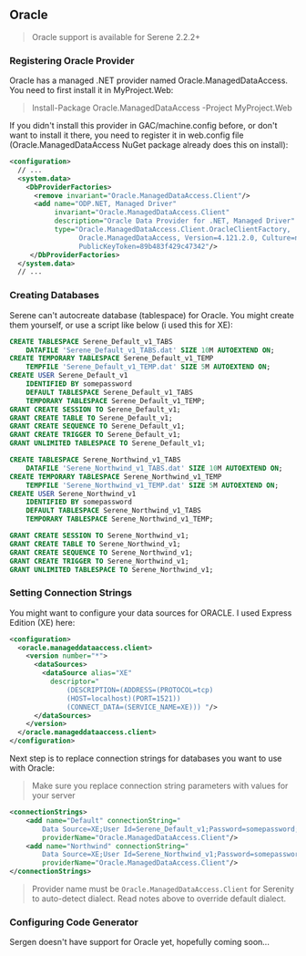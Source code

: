 




## Oracle

> Oracle support is available for Serene 2.2.2+

### Registering Oracle Provider

Oracle has a managed .NET provider named Oracle.ManagedDataAccess. You need to first install it in MyProject.Web:

> Install-Package Oracle.ManagedDataAccess -Project MyProject.Web

If you didn't install this provider in GAC/machine.config before, or don't want to install it there, you need to register it in web.config file \(Oracle.ManagedDataAccess NuGet package already does this on install\):

```xml
<configuration>
  // ...
  <system.data>
    <DbProviderFactories>
      <remove invariant="Oracle.ManagedDataAccess.Client"/>
      <add name="ODP.NET, Managed Driver" 
           invariant="Oracle.ManagedDataAccess.Client" 
           description="Oracle Data Provider for .NET, Managed Driver"
           type="Oracle.ManagedDataAccess.Client.OracleClientFactory, 
                 Oracle.ManagedDataAccess, Version=4.121.2.0, Culture=neutral, 
                 PublicKeyToken=89b483f429c47342"/>
     </DbProviderFactories>
  </system.data>
  // ...
```

### Creating Databases

Serene can't autocreate database \(tablespace\) for Oracle. You might create them yourself, or use a script like below \(i used this for XE\):

```sql
CREATE TABLESPACE Serene_Default_v1_TABS 
    DATAFILE 'Serene_Default_v1_TABS.dat' SIZE 10M AUTOEXTEND ON;
CREATE TEMPORARY TABLESPACE Serene_Default_v1_TEMP 
    TEMPFILE 'Serene_Default_v1_TEMP.dat' SIZE 5M AUTOEXTEND ON;
CREATE USER Serene_Default_v1 
    IDENTIFIED BY somepassword 
    DEFAULT TABLESPACE Serene_Default_v1_TABS 
    TEMPORARY TABLESPACE Serene_Default_v1_TEMP;
GRANT CREATE SESSION TO Serene_Default_v1;
GRANT CREATE TABLE TO Serene_Default_v1;
GRANT CREATE SEQUENCE TO Serene_Default_v1;
GRANT CREATE TRIGGER TO Serene_Default_v1;
GRANT UNLIMITED TABLESPACE TO Serene_Default_v1;

CREATE TABLESPACE Serene_Northwind_v1_TABS 
    DATAFILE 'Serene_Northwind_v1_TABS.dat' SIZE 10M AUTOEXTEND ON;
CREATE TEMPORARY TABLESPACE Serene_Northwind_v1_TEMP 
    TEMPFILE 'Serene_Northwind_v1_TEMP.dat' SIZE 5M AUTOEXTEND ON;
CREATE USER Serene_Northwind_v1 
    IDENTIFIED BY somepassword 
    DEFAULT TABLESPACE Serene_Northwind_v1_TABS 
    TEMPORARY TABLESPACE Serene_Northwind_v1_TEMP;

GRANT CREATE SESSION TO Serene_Northwind_v1;
GRANT CREATE TABLE TO Serene_Northwind_v1;
GRANT CREATE SEQUENCE TO Serene_Northwind_v1;
GRANT CREATE TRIGGER TO Serene_Northwind_v1;
GRANT UNLIMITED TABLESPACE TO Serene_Northwind_v1;
```

### Setting Connection Strings

You might want to configure your data sources for ORACLE. I used Express Edition \(XE\) here:

```xml
<configuration>
  <oracle.manageddataaccess.client>
    <version number="*">
      <dataSources>
        <dataSource alias="XE"
          descriptor="
              (DESCRIPTION=(ADDRESS=(PROTOCOL=tcp)
              (HOST=localhost)(PORT=1521))
              (CONNECT_DATA=(SERVICE_NAME=XE))) "/>
      </dataSources>
    </version>
  </oracle.manageddataaccess.client>
</configuration>
```

Next step is to replace connection strings for databases you want to use with Oracle:

> Make sure you replace connection string parameters with values for your server

```xml
<connectionStrings>
    <add name="Default" connectionString="
        Data Source=XE;User Id=Serene_Default_v1;Password=somepassword;" 
        providerName="Oracle.ManagedDataAccess.Client"/>
    <add name="Northwind" connectionString="
        Data Source=XE;User Id=Serene_Northwind_v1;Password=somepassword;" 
        providerName="Oracle.ManagedDataAccess.Client"/>
</connectionStrings>
```

> Provider name must be `Oracle.ManagedDataAccess.Client` for Serenity to auto-detect dialect. Read notes above to override default dialect.

### Configuring Code Generator

Sergen doesn't have support for Oracle yet, hopefully coming soon...

